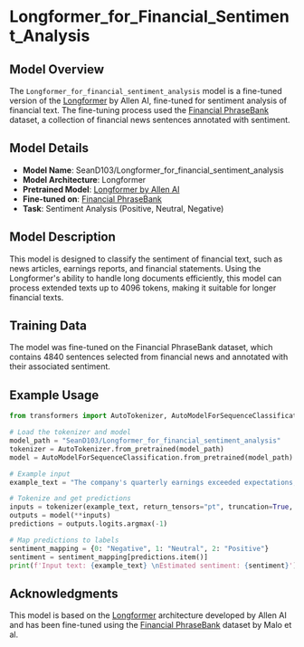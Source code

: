 # Longformer_for_Financial_Sentiment_Analysis

## Model Overview
The `Longformer_for_financial_sentiment_analysis` model is a fine-tuned version of the [Longformer](https://huggingface.co/allenai/longformer-base-4096) by Allen AI, fine-tuned for sentiment analysis of financial text. The fine-tuning process used the [Financial PhraseBank](https://www.researchgate.net/publication/251231364_FinancialPhraseBank-v10) dataset, a collection of financial news sentences annotated with sentiment.

## Model Details
- **Model Name**: SeanD103/Longformer_for_financial_sentiment_analysis
- **Model Architecture**: Longformer
- **Pretrained Model**: [Longformer by Allen AI](https://huggingface.co/allenai/longformer-base-4096)
- **Fine-tuned on**: [Financial PhraseBank](https://www.researchgate.net/publication/251231107_Good_Debt_or_Bad_Debt_Detecting_Semantic_Orientations_in_Economic_Texts)
- **Task**: Sentiment Analysis (Positive, Neutral, Negative)

## Model Description
This model is designed to classify the sentiment of financial text, such as news articles, earnings reports, and financial statements. Using the Longformer's ability to handle long documents efficiently, this model can process extended texts up to 4096 tokens, making it suitable for longer financial texts.

## Training Data
The model was fine-tuned on the Financial PhraseBank dataset, which contains 4840 sentences selected from financial news and annotated with their associated sentiment.

## Example Usage
```python
from transformers import AutoTokenizer, AutoModelForSequenceClassification

# Load the tokenizer and model
model_path = "SeanD103/Longformer_for_financial_sentiment_analysis"
tokenizer = AutoTokenizer.from_pretrained(model_path)
model = AutoModelForSequenceClassification.from_pretrained(model_path)

# Example input
example_text = "The company's quarterly earnings exceeded expectations, leading to a rise in stock prices."

# Tokenize and get predictions
inputs = tokenizer(example_text, return_tensors="pt", truncation=True, padding=True)
outputs = model(**inputs)
predictions = outputs.logits.argmax(-1)

# Map predictions to labels
sentiment_mapping = {0: "Negative", 1: "Neutral", 2: "Positive"}
sentiment = sentiment_mapping[predictions.item()]
print(f'Input text: {example_text} \nEstimated sentiment: {sentiment}')
```

## Acknowledgments
This model is based on the [Longformer](https://arxiv.org/abs/2004.05150) architecture developed by Allen AI and has been fine-tuned using the [Financial PhraseBank](https://www.researchgate.net/publication/251231107_Good_Debt_or_Bad_Debt_Detecting_Semantic_Orientations_in_Economic_Texts) dataset by Malo et al.


